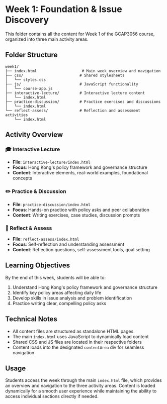 # Week 1: Foundation & Issue Discovery

This folder contains all the content for Week 1 of the GCAP3056 course, organized into three main activity areas.

## Folder Structure

```
week1/
├── index.html                    # Main week overview and navigation
├── css/                         # Shared stylesheets
│   └── styles.css
├── js/                          # JavaScript functionality
│   └── course-app.js
├── interactive-lecture/         # Interactive lecture content
│   └── index.html
├── practice-discussion/         # Practice exercises and discussions
│   └── index.html
└── reflect-assess/              # Reflection and assessment activities
    └── index.html
```

## Activity Overview

### 🎓 Interactive Lecture
- **File**: `interactive-lecture/index.html`
- **Focus**: Hong Kong's policy framework and governance structure
- **Content**: Interactive elements, real-world examples, foundational concepts

### ✏️ Practice & Discussion
- **File**: `practice-discussion/index.html`
- **Focus**: Hands-on practice with policy asks and peer collaboration
- **Content**: Writing exercises, case studies, discussion prompts

### 🤔 Reflect & Assess
- **File**: `reflect-assess/index.html`
- **Focus**: Self-reflection and understanding assessment
- **Content**: Reflection questions, self-assessment tools, goal setting

## Learning Objectives

By the end of this week, students will be able to:

1. Understand Hong Kong's policy framework and governance structure
2. Identify key policy areas affecting daily life
3. Develop skills in issue analysis and problem identification
4. Practice writing clear, compelling policy asks

## Technical Notes

- All content files are structured as standalone HTML pages
- The main `index.html` uses JavaScript to dynamically load content
- Shared CSS and JS files are located in their respective folders
- Content loads into the designated `contentArea` div for seamless navigation

## Usage

Students access the week through the main `index.html` file, which provides an overview and navigation to the three activity areas. Content is loaded dynamically for a smooth user experience while maintaining the ability to access individual sections directly if needed.
